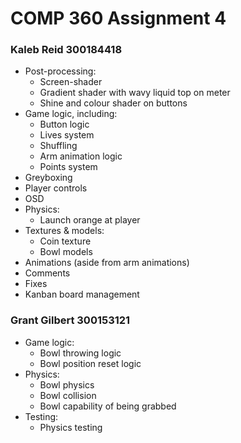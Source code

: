 # COMP 360 Assignment 4

### Kaleb Reid 300184418
* Post-processing:
  * Screen-shader
  * Gradient shader with wavy liquid top on meter
  * Shine and colour shader on buttons
* Game logic, including:
  * Button logic
  * Lives system
  * Shuffling
  * Arm animation logic
  * Points system
* Greyboxing
* Player controls
* OSD
* Physics:
  * Launch orange at player
* Textures & models:
  * Coin texture
  * Bowl models
* Animations (aside from arm animations)
* Comments
* Fixes
* Kanban board management

### Grant Gilbert 300153121
* Game logic:
  * Bowl throwing logic
  * Bowl position reset logic
* Physics:
  * Bowl physics
  * Bowl collision
  * Bowl capability of being grabbed
* Testing:
  * Physics testing
